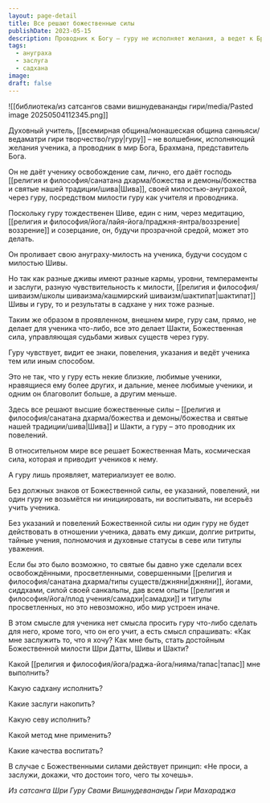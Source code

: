 ```yaml
---
layout: page-detail
title: Все решают божественные силы
publishDate: 2023-05-15
description: Проводник к Богу – гуру не исполняет желания, а ведет к Брахману, являясь сосудом милости Шивы и Шакти. Освобождение дает не гуру, а Господь через него, в зависимости от заслуг и кармы ученика. Все действия гуру определяются волей Божественной силы – он лишь проявляет ее указания, а не действует по личному выбору. Ученику важно не просить, а заслужить милость через садхану, тапас и развитие качеств.
tags:
  - ануграха
  - заслуга
  - садхана
image: 
draft: false
---
```

![[библиотека/из сатсангов свами вишнудевананды гири/media/Pasted image 20250504112345.png]]
  
 Духовный учитель, [[всемирная община/монашеская община санньяси/ведаматри гири творчество/гуру|гуру]] – не волшебник, исполняющий желания ученика, а проводник в мир Бога, Брахмана, представитель Бога.

 Он не даёт ученику освобождение сам, лично, его даёт господь [[религия и философия/санатана дхарма/божества и демоны/божества и святые нашей традиции/шива|Шива]], своей милостью-ануграхой, через гуру, посредством милости гуру как учителя и проводника.

 Поскольку гуру тождественен Шиве, един с ним, через медитацию, [[религия и философия/йога/лайя-йога/праджня-янтра/воззрение|воззрение]] и созерцание, он, будучи прозрачной средой, может это делать.

 Он проливает свою ануграху-милость на ученика, будучи сосудом с милостью Шивы.

 Но так как разные дживы имеют разные кармы, уровни, темпераменты и заслуги, разную чувствительность к милости, [[религия и философия/шиваизм/школы шиваизма/кашмирский шиваизм/шактипат|шактипат]] Шивы и гуру, то и результаты в садхане у них тоже разные.

 Таким же образом в проявленном, внешнем мире, гуру сам, прямо, не делает для ученика что-либо, все это делает Шакти, Божественная сила, управляющая судьбами живых существ через гуру.

 Гуру чувствует, видит ее знаки, повеления, указания и ведёт ученика тем или иным способом.

 Это не так, что у гуру есть некие близкие, любимые ученики, нравящиеся ему более других, и дальние, менее любимые ученики, и одним он благоволит больше, а другим меньше.

 Здесь все решают высшие божественные силы – [[религия и философия/санатана дхарма/божества и демоны/божества и святые нашей традиции/шива|Шива]] и Шакти, а гуру – это проводник их повелений. 

 В относительном мире все решает Божественная Мать, космическая сила, которая и приводит учеников к нему.

 А гуру лишь проявляет, материализует ее волю.

 Без должных знаков от Божественной силы, ее указаний, повелений, ни один гуру не возьмётся ни инициировать, ни воспитывать, ни всерьёз учить ученика.

 Без указаний и повелений Божественной силы ни один гуру не будет действовать в отношении ученика, давать ему дикши, долгие ритриты, тайные учения, полномочия и духовные статусы в севе или титулы уважения.

 Если бы это было возможно, то святые бы давно уже сделали всех освобождёнными, просветленными, совершенными [[религия и философия/санатана дхарма/типы существ/джняни|джняни]], йогами, сиддхами, силой своей санкальпы, дав всем опыты [[религия и философия/йога/плод учения/самадхи|самадхи]] и титулы просветленных, но это невозможно, ибо мир устроен иначе.

 В этом смысле для ученика нет смысла просить гуру что-либо сделать для него, кроме того, что он его учит, а есть смысл спрашивать: «Как мне заслужить то, что я хочу? Как мне быть, стать достойным Божественной милости Шри Датты, Шивы и Шакти?

 Какой [[религия и философия/йога/раджа-йога/нияма/тапас|тапас]] мне выполнить? 

 Какую садхану исполнить?

 Какие заслуги накопить?

 Какую севу исполнить?

 Какой метод мне применить?

 Какие качества воспитать?

 В случае с Божественными силами действует принцип: «Не проси, а заслужи, докажи, что достоин того, чего ты хочешь».

*Из сатсанга Шри Гуру Свами Вишнудевананды Гири Махараджа*


